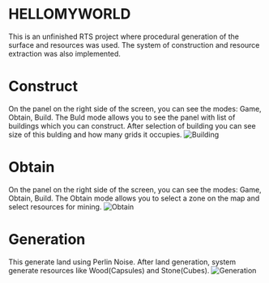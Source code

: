 # HELLOMYWORLD 
  This is an unfinished RTS project where procedural generation of the surface and resources was used. The system of construction and resource extraction was also implemented.
# Construct
  On the panel on the right side of the screen, you can see the modes: Game, Obtain, Build. The Buld mode allows you to see the panel with list of buildings which you can construct. After selection of building you can see size of this 
  bulding and how many grids it occupies.
  ![Building](https://github.com/user-attachments/assets/98e845cb-cc0d-4094-9df2-7e4460c3aa7a)

# Obtain
  On the panel on the right side of the screen, you can see the modes: Game, Obtain, Build. The Obtain mode allows you to select a zone on the map and select resources for mining.
  ![Obtain](https://github.com/user-attachments/assets/2da1f8a7-d1b6-461a-9699-b1848c9b5938)

# Generation
  This generate land using Perlin Noise. After land generation, system generate resources like Wood(Capsules) and Stone(Cubes).
  ![Generation](https://github.com/user-attachments/assets/c978e540-f064-4832-9792-97495aac1ec0)
